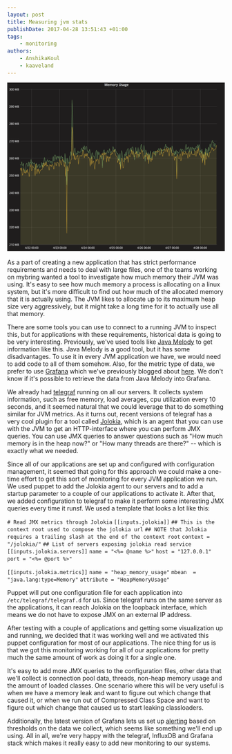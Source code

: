 ```yaml
---
layout: post
title: Measuring jvm stats
publishDate: 2017-04-28 13:51:43 +01:00
tags: 
    - monitoring
authors:
    - AnshikaKoul
    - kaaveland
---
```


![](jvm_memory_usage.png)

As a part of creating a new application that has strict performance requirements and needs to deal with large files, one of the teams working on mybring wanted a tool to investigate how much memory their JVM was using. It's easy to see how much memory a process is allocating on a linux system, but it's more difficult to find out how much of the allocated memory that it is actually using. The JVM likes to allocate up to its maximum heap size very aggressively, but it might take a long time for it to actually use all that memory.

There are some tools you can use to connect to a running JVM to inspect this, but for applications with these requirements, historical data is going to be very interesting. Previously, we've used tools like [Java Melody](https://github.com/javamelody/javamelody/wiki) to get information like this. Java Melody is a good tool, but it has some disadvantages. To use it in every JVM application we have, we would need to add code to all of them somehow. Also, for the metric type of data, we prefer to use [Grafana](http://www.grafana.org/) which we've previously blogged about [here](http://developer.bring.com/blog/metrics-at-mybring/). We don't know if it's possible to retrieve the data from Java Melody into Grafana.

We already had [telegraf](https://github.com/influxdata/telegraf) running on all our servers. It collects system information, such as free memory, load averages, cpu utilization every 10 seconds, and it seemed natural that we could leverage that to do something similar for JVM metrics. As it turns out, recent versions of telegraf has a very cool plugin for a tool called [Jolokia](https://jolokia.org/), which is an agent that you can use with the JVM to get an HTTP-interface where you can perform JMX queries. You can use JMX queries to answer questions such as "How much memory is in the heap now?" or "How many threads are there?" -- which is exactly what we needed.

Since all of our applications are set up and configured with configuration management, it seemed that going for this approach we could make a one-time effort to get this sort of monitoring for every JVM application we run. We used puppet to add the Jolokia agent to our servers and to add a startup parameter to a couple of our applications to activate it. After that, we added configuration to telegraf to make it perform some interesting JMX queries every time it runsf. We used a template that looks a lot like this:

`# Read JMX metrics through Jolokia`
`[[inputs.jolokia]]`
`## This is the context root used to compose the jolokia url`
`## NOTE that Jolokia requires a trailing slash at the end of the context root`
`context = "/jolokia/"`
`## List of servers exposing jolokia read service`
`[[inputs.jolokia.servers]]`
`name = "<%= @name %>"`
`host = "127.0.0.1"`
`port = "<%= @port %>"`

`[[inputs.jolokia.metrics]]`
`name = "heap_memory_usage"`
`mbean  = "java.lang:type=Memory"`
`attribute = "HeapMemoryUsage"`

Puppet will put one configuration file for each application into `/etc/telegraf/telegraf.d` for us. Since telegraf runs on the same server as the applications, it can reach Jolokia on the loopback interface, which means we do not have to expose JMX on an external IP address.

After testing with a couple of applications and getting some visualization up and running, we decided that it was working well and we activated this puppet configuration for most of our applications. The nice thing for us is that we got this monitoring working for all of our applications for pretty much the same amount of work as doing it for a single one.

It's easy to add more JMX queries to the configuration files, other data that we'll collect is connection pool data, threads, non-heap memory usage and the amount of loaded classes. One scenario where this will be very useful is when we have a memory leak and want to figure out which change that caused it, or when we run out of Compressed Class Space and want to figure out which change that caused us to start leaking classloaders.

Additionally, the latest version of Grafana lets us set up [alerting](http://docs.grafana.org/alerting/rules/) based on thresholds on the data we collect, which seems like something we'll end up using. All in all, we're very happy with the telegraf, InfluxDB and Grafana stack which makes it really easy to add new monitoring to our systems.
